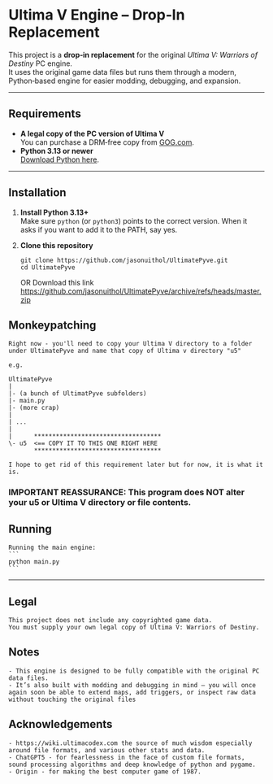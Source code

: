 # Ultima V Engine – Drop‑In Replacement

This project is a **drop‑in replacement** for the original *Ultima V: Warriors of Destiny* PC engine.  
It uses the original game data files but runs them through a modern, Python‑based engine for easier modding, debugging, and expansion.

---

## Requirements

- **A legal copy of the PC version of Ultima V**  
  You can purchase a DRM‑free copy from [GOG.com](https://www.gog.com/en/game/ultima_4_5_6).
- **Python 3.13 or newer**  
  [Download Python here](https://www.python.org/downloads/).

---

## Installation

1. **Install Python 3.13+**  
   Make sure `python` (or `python3`) points to the correct version.  When it asks if you want to add it to the PATH, say yes.

2. **Clone this repository**  
   ```
   git clone https://github.com/jasonuithol/UltimatePyve.git
   cd UltimatePyve
   ```
   OR
   Download this link https://github.com/jasonuithol/UltimatePyve/archive/refs/heads/master.zip
   
## Monkeypatching

    Right now - you'll need to copy your Ultima V directory to a folder under UltimatePyve and name that copy of Ultima v directory "u5"

    e.g.

    UltimatePyve
    |
    |- (a bunch of UltimatPyve subfolders)
    |- main.py
    |- (more crap)
    |
    | ...
    |
    |      ***********************************
    \- u5  <== COPY IT TO THIS ONE RIGHT HERE
           ***********************************

    I hope to get rid of this requirement later but for now, it is what it is.

### IMPORTANT REASSURANCE: This program does NOT alter your u5 or Ultima V directory or file contents.

## Running

    Running the main engine:
    ```
    python main.py
    ```

---

## Legal
    
    This project does not include any copyrighted game data.
    You must supply your own legal copy of Ultima V: Warriors of Destiny.
    
## Notes

    - This engine is designed to be fully compatible with the original PC data files.
    - It’s also built with modding and debugging in mind — you will once again soon be able to extend maps, add triggers, or inspect raw data without touching the original files

## Acknowledgements

    - https://wiki.ultimacodex.com the source of much wisdom especially around file formats, and various other stats and data.
    - ChatGPT5 - for fearlessness in the face of custom file formats, sound processing algorithms and deep knowledge of python and pygame.
    - Origin - for making the best computer game of 1987.
